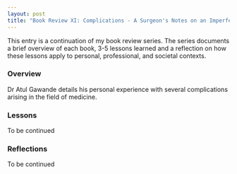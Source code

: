 ```yaml
---
layout: post
title: "Book Review XI: Complications - A Surgeon's Notes on an Imperfect Science by Atul Gawande"
---
```


This entry is a continuation of my book review series. 
The series documents a brief overview of each book, 
3-5 lessons learned and a reflection on how these lessons apply to
personal, professional, and societal contexts.

### Overview
Dr Atul Gawande details his personal experience with several complications arising in the field of medicine. 

### Lessons
To be continued

### Reflections
To be continued

